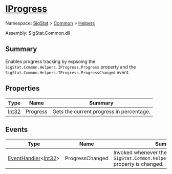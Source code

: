 # [IProgress](./IProgress.md)

Namespace: [SigStat]() > [Common]() > [Helpers]()

Assembly: SigStat.Common.dll

## Summary
Enables progress tracking by expsoing the `SigStat.Common.Helpers.IProgress.Progress` property and the `SigStat.Common.Helpers.IProgress.ProgressChanged` event.

## Properties

| Type | Name | Summary | 
| --- | --- | --- | 
| [Int32](https://docs.microsoft.com/en-us/dotnet/api/System.Int32) | Progress | Gets the current progress in percentage. | 


## Events

| Type | Name | Summary | 
| --- | --- | --- | 
| [EventHandler](https://docs.microsoft.com/en-us/dotnet/api/System.EventHandler-1)\<[Int32](https://docs.microsoft.com/en-us/dotnet/api/System.Int32)> | ProgressChanged | Invoked whenever the `SigStat.Common.Helpers.IProgress.Progress` property is changed. | 


